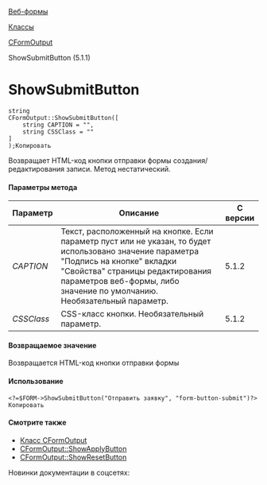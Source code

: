 [Веб-формы](/api_help/form/index.php)

[Классы](/api_help/form/classes/index.php)

[CFormOutput](/api_help/form/classes/cformoutput/index.php)

ShowSubmitButton (5.1.1)

ShowSubmitButton
================

```
string
CFormOutput::ShowSubmitButton([
	string CAPTION = "",
	string CSSClass = ""
]
);Копировать
```

Возвращает HTML-код кнопки отправки формы создания/редактирования записи. Метод нестатический.

#### Параметры метода

| Параметр | Описание | С версии |
| --- | --- | --- |
| *CAPTION* | Текст, расположенный на кнопке. Если параметр пуст или не указан, то будет использовано значение параметра "Подпись на кнопке" вкладки "Свойства" страницы редактирования параметров веб-формы, либо значение по умолчанию. Необязательный параметр. | 5.1.2 |
| *CSSClass* | CSS-класс кнопки. Необязательный параметр. | 5.1.2 |

#### Возвращаемое значение

Возвращается HTML-код кнопки отправки формы

#### Использование

```
<?=$FORM->ShowSubmitButton("Отправить заявку", "form-button-submit")?>
Копировать
```

#### Смотрите также

- [Класс CFormOutput](/api_help/form/classes/cformoutput/index.php)
- [CFormOutput::ShowApplyButton](/api_help/form/classes/cformoutput/showapplybutton.php)
- [CFormOutput::ShowResetButton](/api_help/form/classes/cformoutput/showresetbutton.php)

Новинки документации в соцсетях: